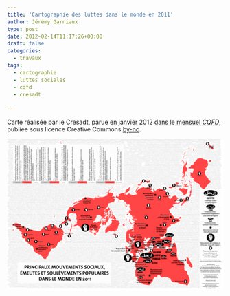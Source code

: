 ```yaml
---
title: 'Cartographie des luttes dans le monde en 2011'
author: Jérémy Garniaux
type: post
date: 2012-02-14T11:17:26+00:00
draft: false
categories:
  - travaux
tags:
  - cartographie
  - luttes sociales
  - cqfd
  - cresadt

---
```

Carte réalisée par le Cresadt, parue en jan­vi­er 2012 <a href="http://cqfd-journal.org/Cartographie-des-luttes-dans-le" target="_blank">dans le men­su­el <i>CQFD</i></a>, pub­liée sous licence Cre­ative Com­mons <a href="http://creativecommons.org/licenses/by-nc/2.0/fr/" target="_blank">by-nc</a>.

![](/assets/media/albums/carnet/mouvements_sociaux_dans_le_monde_en_2011.png)